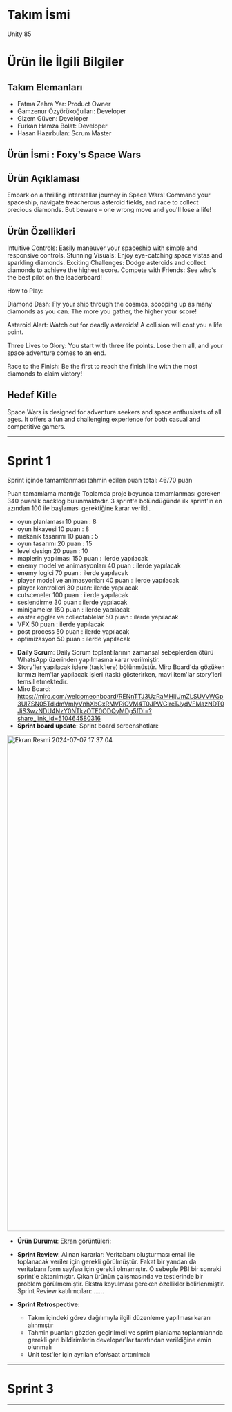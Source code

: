 # **Takım İsmi**

Unity 85

# Ürün İle İlgili Bilgiler

## Takım Elemanları

- Fatma Zehra Yar: Product Owner
- Gamzenur Özyörükoğulları: Developer
- Gizem Güven: Developer
- Furkan Hamza Bolat: Developer
-  Hasan Hazırbulan: Scrum Master 

## Ürün İsmi : Foxy's Space Wars
 



## Ürün Açıklaması
Embark on a thrilling interstellar journey in Space Wars!  Command your spaceship, navigate treacherous asteroid fields, and race to collect precious diamonds.  But beware – one wrong move and you'll lose a life!

## Ürün Özellikleri

Intuitive Controls: Easily maneuver your spaceship with simple and responsive controls.
Stunning Visuals: Enjoy eye-catching space vistas and sparkling diamonds.
Exciting Challenges: Dodge asteroids and collect diamonds to achieve the highest score.
Compete with Friends: See who's the best pilot on the leaderboard!

How to Play:

Diamond Dash: Fly your ship through the cosmos, scooping up as many diamonds as you can. The more you gather, the higher your score!

Asteroid Alert: Watch out for deadly asteroids! A collision will cost you a life point.

Three Lives to Glory: You start with three life points. Lose them all, and your space adventure comes to an end.

Race to the Finish: Be the first to reach the finish line with the most diamonds to claim victory!

## Hedef Kitle
Space Wars is designed for adventure seekers and space enthusiasts of all ages. It offers a fun and challenging experience for both casual and competitive gamers.



---

# Sprint 1
Sprint içinde tamamlanması tahmin edilen puan total: 46/70 puan

Puan tamamlama mantığı: Toplamda proje boyunca tamamlanması gereken 340 puanlık backlog bulunmaktadır. 3 sprint'e bölündüğünde ilk sprint'in en azından 100 ile başlaması gerektiğine karar verildi.

* oyun planlaması 10 puan : 8
* oyun hikayesi 10 puan : 8
* mekanik tasarımı 10 puan : 5
* oyun tasarımı 20 puan : 15
* level design 20 puan : 10
* maplerin yapılması 150 puan : ilerde yapılacak
* enemy model ve animasyonları 40 puan : ilerde yapılacak
* enemy logici 70 puan : ilerde yapılacak
* player model ve animasyonları 40 puan : ilerde yapılacak
* player kontrolleri 30 puan: ilerde yapılacak
* cutsceneler 100 puan : ilerde yapılacak
* seslendirme 30 puan : ilerde yapılacak
* minigameler 150 puan : ilerde yapılacak
* easter eggler ve collectablelar 50 puan : ilerde yapılacak
* VFX 50 puan : ilerde yapılacak
* post process 50 puan : ilerde yapılacak
* optimizasyon 50 puan : ilerde yapılacak

- **Daily Scrum**: Daily Scrum toplantılarının zamansal sebeplerden ötürü WhatsApp üzerinden yapılmasına karar verilmiştir.
- Story'ler yapılacak işlere (task'lere) bölünmüştür. Miro Board'da gözüken kırmızı item'lar yapılacak işleri (task) gösterirken, mavi item'lar story'leri temsil etmektedir.
- Miro Board: https://miro.com/welcomeonboard/RENnTTJ3UzRaMHljUmZLSUVvWGp3UlZSN05TdldmVmlyVnhXbGxRMVRiOVM4T0JPWGlreTJydVFMazNDT0JiS3wzNDU4NzY0NTkzOTE0ODQyMDg5fDI=?share_link_id=510464580316
- **Sprint board update**: Sprint board screenshotları:
<img width="1149" alt="Ekran Resmi 2024-07-07 17 37 04" src="https://github.com/hasanhazirbulan/OUA-Bootcamp-Unity-Grup-85/assets/115214634/64d61996-27e2-4ae9-8da9-fb28bc898040">

- **Ürün Durumu**: Ekran görüntüleri:



- **Sprint Review**: 
Alınan kararlar: Veritabanı oluşturması email ile toplanacak veriler için gerekli görülmüştür. Fakat bir yandan da veritabanı form sayfası için gerekli olmamıştır. O sebeple PBI bir sonraki sprint'e aktarılmıştır. Çıkan ürünün çalışmasında ve testlerinde bir problem görülmemiştir. Ekstra koyulması gereken özellikler belirlenmiştir. Sprint Review katılımcıları: ......

- **Sprint Retrospective:**
  - Takım içindeki görev dağılımıyla ilgili düzenleme yapılması kararı alınmıştır
  - Tahmin puanları gözden geçirilmeli ve sprint planlama toplantılarında gerekli geri bildirimlerin developer'lar tarafından verildiğine emin olunmalı
  - Unit test'ler için ayrılan efor/saat arttırılmalı 




---

# Sprint 3

---
